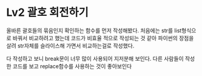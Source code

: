 # Lv2 괄호 회전하기

올바른 괄호들의 묶음인지 확인하는 함수를 먼저 작성해봤다.
처음에는 str를 list형식으로 바꿔서 비교하려고 했는데 코드가 비효율 적으로 작성되는 것 같아
파이썬의 장점을 살려 str자체를 슬라이스해 가면서 비교하는걸로 작성했다.

다 작성하고 보니 break문이 너무 많이 사용되어 지저분해 보인다.
다른 사람들이 작성한 코드를 보고 replace함수를 사용하는 것이 좋아보인다